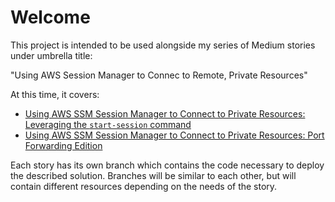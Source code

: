 # Welcome

This project is intended to be used alongside my series of Medium stories under
umbrella title:

"Using AWS Session Manager to Connec to Remote, Private Resources"

At this time, it covers:
 - [Using AWS SSM Session Manager to Connect to Private Resources: Leveraging the `start-session` command](https://medium.com/@mylesloffler/using-aws-ssm-session-manager-to-connect-to-private-resources-a0933b4dc6e3)
 - [Using AWS SSM Session Manager to Connect to Private Resources: Port Forwarding Edition](https://medium.com/@mylesloffler/using-aws-ssm-session-manager-to-connect-to-private-resources-3083f55e3f16)

 Each story has its own branch which contains the code necessary to deploy the described solution. Branches will be similar to each other, but will contain different resources depending on the needs of the story.
